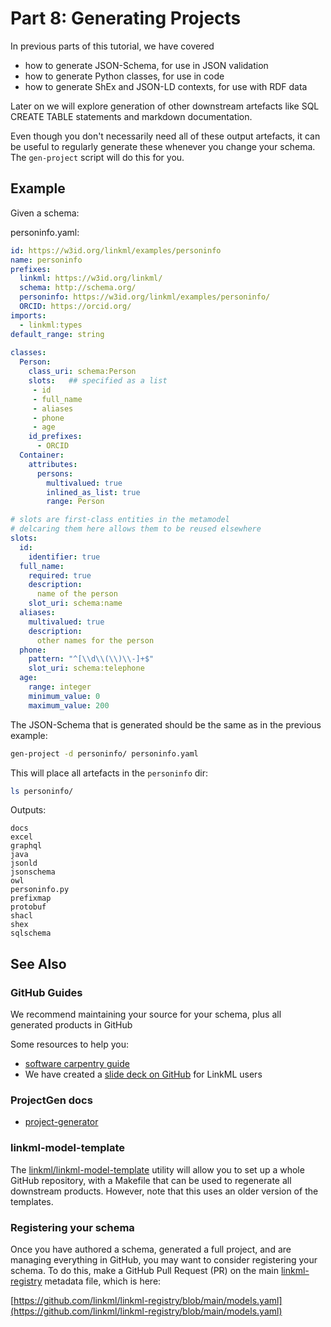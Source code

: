 # Part 8: Generating Projects

In previous parts of this tutorial, we have covered

- how to generate JSON-Schema, for use in JSON validation
- how to generate Python classes, for use in code
- how to generate ShEx and JSON-LD contexts, for use with RDF data

Later on we will explore generation of other downstream artefacts like SQL CREATE TABLE statements and markdown documentation.

Even though you don't necessarily need all of these output artefacts,
it can be useful to regularly generate these whenever you change your
schema. The `gen-project` script will do this for you.

## Example

Given a schema:

personinfo.yaml:

```yaml
id: https://w3id.org/linkml/examples/personinfo
name: personinfo
prefixes:                                 
  linkml: https://w3id.org/linkml/
  schema: http://schema.org/
  personinfo: https://w3id.org/linkml/examples/personinfo/
  ORCID: https://orcid.org/
imports:
  - linkml:types
default_range: string
  
classes:
  Person:
    class_uri: schema:Person             
    slots:   ## specified as a list
     - id
     - full_name
     - aliases
     - phone
     - age
    id_prefixes:
      - ORCID
  Container:
    attributes:
      persons:
        multivalued: true
        inlined_as_list: true
        range: Person

# slots are first-class entities in the metamodel
# delcaring them here allows them to be reused elsewhere
slots:
  id:
    identifier: true
  full_name:
    required: true
    description:
      name of the person
    slot_uri: schema:name
  aliases:
    multivalued: true
    description:
      other names for the person
  phone:
    pattern: "^[\\d\\(\\)\\-]+$"
    slot_uri: schema:telephone 
  age:
    range: integer
    minimum_value: 0
    maximum_value: 200
```

The JSON-Schema that is generated should be the same as in the previous example:

```bash
gen-project -d personinfo/ personinfo.yaml
```

This will place all artefacts in the `personinfo` dir:

```bash
ls personinfo/
```

Outputs:

```text
docs
excel
graphql
java
jsonld
jsonschema
owl
personinfo.py
prefixmap
protobuf
shacl
shex
sqlschema
```


## See Also

### GitHub Guides

We recommend maintaining your source for your schema, plus all generated products in GitHub

Some resources to help you:

* [software carpentry guide](https://swcarpentry.github.io/git-novice/)
* We have created a [slide deck on GitHub](https://docs.google.com/presentation/u/0/d/1ydkB8y3cPYcDZYCT9DcENQk6gwWr0xR6/) for LinkML users

### ProjectGen docs

 * [project-generator](generators/project-generator)

### linkml-model-template

The [linkml/linkml-model-template](https://github.com/linkml/linkml-model-template) utility will allow you to set up a whole GitHub repository, with a Makefile that can be used to regenerate all downstream products. However, note that this uses an older version of the templates.

### Registering your schema

Once you have authored a schema, generated a full project, and are
managing everything in GitHub, you may want to consider registering
your schema. To do this, make a GitHub Pull Request (PR) on the main
[linkml-registry](https://linkml.io/linkml-registry/home/) metadata
file, which is here:

[https://github.com/linkml/linkml-registry/blob/main/models.yaml](https://github.com/linkml/linkml-registry/blob/main/models.yaml)


